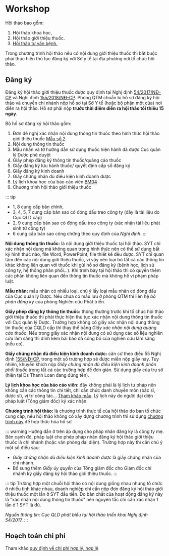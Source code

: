 # Workshop

Hội thảo bao gồm:
1. Hội thảo khoa học,
2. Hội thảo giới thiệu thuốc.
3. [Hội thảo tư vấn bệnh.](./consult.md)

Trong chương trình hội thảo nếu có nội dung giới thiệu thuốc thì bắt buộc phải thực hiện thủ tục đăng ký với Sở y tế tại địa phương nơi tổ chức hội thảo.

## Đăng ký
Đăng ký hội thảo giới thiệu thuốc được quy định tại Nghị định [54/2017/NĐ-CP](http://vbpl.vn/boyte/Pages/vbpq-van-ban-goc.aspx?ItemID=123255) và Nghị định [155/2018/NĐ-CP](https://luatvietnam.vn/y-te/nghi-dinh-155-2018-nd-cp-sua-doi-dieu-kien-dau-tu-kinh-doanh-linh-vuc-y-te-168800-d1.html).
Phòng QTM chuẩn bị hồ sơ đăng ký hội thảo và chuyển chi nhánh nộp hồ sơ tại Sở Y tế (hoặc bộ phận một cửa) nơi diễn ra hội thảo. Hồ sơ phải nộp **trước thời điểm diễn ra hội thảo tối thiểu 15 ngày**.

Bộ hồ sơ đăng ký hội thảo gồm:
1. Đơn đề nghị xác nhận nội dung thông tin thuốc theo hình thức hội thảo giới thiệu thuốc [Mẫu số 2](https://www.dropbox.com/s/216nibfao9p48k9/%C4%90%C6%A1n%20%C4%91%C4%83ng%20k%C3%BD%20h%E1%BB%99i%20th%E1%BA%A3o.docx?dl=0) <Badge text="bản chính" type="tip"/>
2. Nội dung thông tin thuốc <Badge text="dấu treo" type="warn"/>
3. Mẫu nhãn và tờ hướng dẫn sử dụng thuốc hiện hành đã được Cục quản lý Dược phê duyệt <Badge text="dấu treo" type="warn"/>
4. Giấy phép đăng ký thông tin thuốc/quảng cáo thuốc <Badge text="dấu treo" type="warn"/>
5. Giấy đăng ký lưu hành thuốc/ quyết định cấp số đăng ký <Badge text="dấu treo" type="warn"/>
6. Giấy đăng ký kinh doanh <Badge text="công chứng" type="error"/>
7. Giấy chứng nhận đủ điều kiện kinh doanh dược <Badge text="dấu treo" type="warn"/>
8. Lý lịch khoa học của báo cáo viên [BM04](https://www.hutech.edu.vn/khoaqtkd/giang-vien/bieu-mau/250-bi-u-m-u-ly-l-ch-khoa-h-c-gi-ng-vien) <Badge text="bản chính" type="tip"/>
9. Chương trình hội thảo giới thiệu thuốc <Badge text="dấu treo" type="warn"/>

::: tip
- 1, 8 cung cấp bản chính,
- 3, 4, 5, 7 cung cấp bản sao có đóng dấu treo công ty (đây là tài liệu do Cục QLD cấp)
- 2, 9 cung cấp bản sao có đóng dấu treo công ty (xác nhận tài liệu phát sinh từ công ty)
- 6 cung cấp bản sao công chứng theo quy định của *Nghị định*.
:::

**Nội dung thông tin thuốc:** là nội dung giới thiệu thuốc tại hội thảo. SYT chỉ xác nhận nội dung mà không quan trọng hình thức nên có thể sử dụng bất kỳ hình thức nào, file Word, PowerPoint, file thiết kế đều được. SYT chỉ quan tâm đến các nội dung giới thiệu thuốc, vì vậy nên loại bỏ tất cả các thông tin khác không liên quan với thuốc khi gửi hồ sơ đăng ký (bệnh học, lịch sử công ty, hệ thống phân phối...). Khi trình bày tại hội thảo thì có quyền thêm các phần không liên quan đến thông tin thuốc mà không hề vi phạm pháp luật.

**Mẫu nhãn:** mẫu nhãn có nhiều loại, chú ý lấy loại mẫu nhãn có đóng dấu của Cục quản lý Dược. Nếu chưa có mẫu lưu ở phòng QTM thì liên hệ *bộ phận đăng ký* của phòng Nghiên cứu Phát triển.

**Giấy phép đăng ký thông tin thuốc:** thông thường trước khi tổ chức hội thảo giới thiệu thuốc thì phải thực hiện thủ tục xác nhận nội dung thông tin thuốc với Cục quản lý Dược. Trường hợp không có giấy xác nhận nội dung thông tin thuốc của CQLD cấp thì thay thế bằng *Giấy xác nhận nội dung quảng cáo thuốc*. Nếu trong giấy xác nhận nội dung có sử dụng các số liệu nghiên cứu lâm sàng thì đính kèm bài báo đã công bố của nghiên cứu lâm sàng (nếu có).

**Giấy chứng nhận đủ điều kiện kinh doanh dược:** căn cứ theo điều 55 Nghị định [155/NĐ-CP](https://luatvietnam.vn/y-te/nghi-dinh-155-2018-nd-cp-sua-doi-dieu-kien-dau-tu-kinh-doanh-linh-vuc-y-te-168800-d1.html), trong một số trường hợp sẽ được miễn nộp giấy này. Tuy nhiên, khuyến khích nộp *Giấy chứng nhận đủ điều kiện kinh doanh phân phối thuốc* trong tất cả các trường hợp để đơn giản. Sử dụng giấy của trụ sở (hiện tại Ds Thanh Loan đang đứng tên).

**Lý lịch khoa học của báo cáo viên:** đây không phải là lý lịch tư pháp nên không cần các thông tin chi tiết, chỉ cần chức danh chuyên môn (bác sĩ, dược sĩ), vị trí công tác... [Tham khảo mẫu](https://www.hutech.edu.vn/khoaqtkd/giang-vien/bieu-mau/250-bi-u-m-u-ly-l-ch-khoa-h-c-gi-ng-vien). Lý lịch này do người đại diện pháp luật (Tổng giám đốc) ký xác nhận.

**Chương trình hội thảo:** là chương trình thực tế của hội thảo do ban tổ chức cung cấp, nếu hội thảo không có xây dựng chương trình thì sử dụng [chương trình này](https://www.dropbox.com/s/peku5tf2ksbhpy5/CHUONG%20TRINH%20HOI%20THAO-edit.docx?dl=0) để hợp thức hóa hồ sơ.

::: warning
Hướng dẫn ở trên áp dụng cho pháp nhân đăng ký là công ty mẹ. Bên cạnh đó, pháp luật cho phép pháp nhân đăng ký hội thảo giới thiệu thuốc là chi nhánh (hoặc văn phòng đại diện). Trường hợp này thì cần chú ý một số điều sau:
- *Giấy chứng nhận đủ điều kiện kinh doanh dược* là giấy chứng nhận của chi nhánh.
- Bổ sung thêm *Giấy ủy quyền* của Tổng giám đốc cho Giám đốc chi nhánh ký giấy đăng ký hội thảo giới thiệu thuốc.
:::

::: tip
Trường hợp một chuỗi hội thảo có nội dung giống nhau nhưng tổ chức ở nhiều tỉnh khác nhau, doanh nghiệp chỉ cần nộp đơn đăng ký hội thảo giới thiệu thuốc một lần ở SYT đầu tiên. Do bản chất của hoạt động đăng ký này là "xác nhận nội dung thông tin thuốc" nên nguyên tắc chỉ cần xác nhận 1 lần ở 1 SYT là đủ.

*Nguồn thông tin: Cục QLD phát biểu tại hội thảo triển khai Nghị định 54/2017.*
:::

## Hoạch toán chi phí
Tham khảo [quy định về chi phí hợp lý, hợp lệ](../budget/eligible.html)
